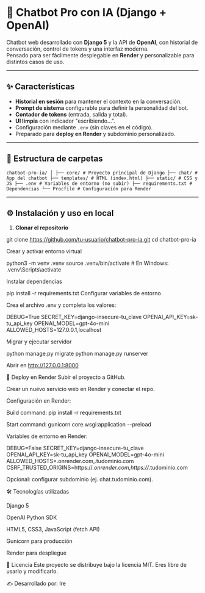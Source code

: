 # 🤖 Chatbot Pro con IA (Django + OpenAI)

Chatbot web desarrollado con **Django 5** y la API de **OpenAI**, con historial de conversación, control de tokens y una interfaz moderna.  
Pensado para ser fácilmente desplegable en **Render** y personalizable para distintos casos de uso.

---

## ✨ Características

- **Historial en sesión** para mantener el contexto en la conversación.
- **Prompt de sistema** configurable para definir la personalidad del bot.
- **Contador de tokens** (entrada, salida y total).
- **UI limpia** con indicador "escribiendo...".
- Configuración mediante `.env` (sin claves en el código).
- Preparado para **deploy en Render** y subdominio personalizado.

---

## 📂 Estructura de carpetas
``
chatbot-pro-ia/
│
├── core/ # Proyecto principal de Django
├── chat/ # App del chatbot
├── templates/ # HTML (index.html)
├── static/ # CSS y JS
├── .env # Variables de entorno (no subir)
├── requirements.txt # Dependencias
└── Procfile # Configuración para Render
``

---

## ⚙️ Instalación y uso en local

1. **Clonar el repositorio**

git clone https://github.com/tu-usuario/chatbot-pro-ia.git
cd chatbot-pro-ia

Crear y activar entorno virtual

python3 -m venv .venv
source .venv/bin/activate  # En Windows: .venv\Scripts\activate

Instalar dependencias

pip install -r requirements.txt
Configurar variables de entorno

Crea el archivo .env y completa los valores:

DEBUG=True
SECRET_KEY=django-insecure-tu_clave
OPENAI_API_KEY=sk-tu_api_key
OPENAI_MODEL=gpt-4o-mini
ALLOWED_HOSTS=127.0.0.1,localhost

Migrar y ejecutar servidor

python manage.py migrate
python manage.py runserver

Abrir en http://127.0.0.1:8000

🚀 Deploy en Render
Subir el proyecto a GitHub.

Crear un nuevo servicio web en Render y conectar el repo.

Configuración en Render:

Build command: pip install -r requirements.txt

Start command: gunicorn core.wsgi:application --preload

Variables de entorno en Render:

DEBUG=False
SECRET_KEY=django-insecure-tu_clave
OPENAI_API_KEY=sk-tu_api_key
OPENAI_MODEL=gpt-4o-mini
ALLOWED_HOSTS=.onrender.com,.tudominio.com
CSRF_TRUSTED_ORIGINS=https://*.onrender.com,https://*.tudominio.com

Opcional: configurar subdominio (ej. chat.tudominio.com).

🛠 Tecnologías utilizadas

Django 5

OpenAI Python SDK

HTML5, CSS3, JavaScript (fetch API)

Gunicorn para producción

Render para despliegue

📄 Licencia
Este proyecto se distribuye bajo la licencia MIT. Eres libre de usarlo y modificarlo.

✍️ Desarrollado por: Ire
